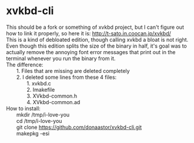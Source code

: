 # xvkbd-cli
This should be a fork or something of xvkbd project, but I can't figure out how to link it properly, so here it is: http://t-sato.in.coocan.jp/xvkbd/<br>
This is a kind of debloated edition, though calling xvkbd a bloat is not right. Even though this edition splits the size of the binary in half, it's goal was to actually remove the annoying font error messages that print out in the terminal whenever you run the binary from it.<br>
The difference:<br>
&emsp;&emsp;1. Files that are missing are deleted completely<br>
&emsp;&emsp;2. I deleted some lines from these 4 files:<br>
&emsp;&emsp;&emsp;&emsp;1.  xvkbd.c<br>
&emsp;&emsp;&emsp;&emsp;2.  Imakefile<br>
&emsp;&emsp;&emsp;&emsp;3.  XVkbd-common.h<br>
&emsp;&emsp;&emsp;&emsp;4.  XVkbd-common.ad<br>
How to install:<br>
&emsp;&emsp;mkdir /tmp/i-love-you<br>
&emsp;&emsp;cd /tmp/i-love-you<br>
&emsp;&emsp;git clone https://github.com/donaastor/xvkbd-cli.git<br>
&emsp;&emsp;makepkg -esi
